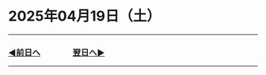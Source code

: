 # 2025年04月19日（土）

---

### [◀️前日へ](https://github.com/yuasys/chatty-journal/blob/main/2025/04/2025-04-18.md)&emsp;&emsp;&emsp;&emsp;[翌日へ▶️](https://github.com/yuasys/chatty-journal/blob/main/2025/04/2025-04-20.md)

---
